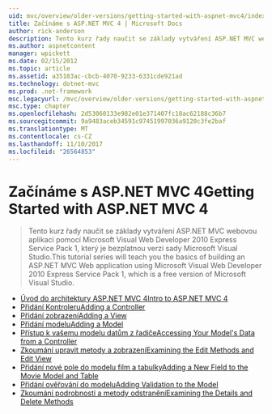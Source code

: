 ```yaml
---
uid: mvc/overview/older-versions/getting-started-with-aspnet-mvc4/index
title: Začínáme s ASP.NET MVC 4 | Microsoft Docs
author: rick-anderson
description: Tento kurz řady naučit se základy vytváření ASP.NET MVC webovou aplikaci pomocí Microsoft Visual Web Developer 2010 Express Service Pack 1, w...
ms.author: aspnetcontent
manager: wpickett
ms.date: 02/15/2012
ms.topic: article
ms.assetid: a35183ac-cbcb-4070-9233-6331cde921ad
ms.technology: dotnet-mvc
ms.prod: .net-framework
msc.legacyurl: /mvc/overview/older-versions/getting-started-with-aspnet-mvc4
msc.type: chapter
ms.openlocfilehash: 2d53060133e982e01e371407fc18ac62188c36b7
ms.sourcegitcommit: 9a9483aceb34591c97451997036a9120c3fe2baf
ms.translationtype: MT
ms.contentlocale: cs-CZ
ms.lasthandoff: 11/10/2017
ms.locfileid: "26564853"
---
```

<a name="getting-started-with-aspnet-mvc-4"></a><span data-ttu-id="a8931-103">Začínáme s ASP.NET MVC 4</span><span class="sxs-lookup"><span data-stu-id="a8931-103">Getting Started with ASP.NET MVC 4</span></span>
====================
> <span data-ttu-id="a8931-104">Tento kurz řady naučit se základy vytváření ASP.NET MVC webovou aplikaci pomocí Microsoft Visual Web Developer 2010 Express Service Pack 1, který je bezplatnou verzi sady Microsoft Visual Studio.</span><span class="sxs-lookup"><span data-stu-id="a8931-104">This tutorial series will teach you the basics of building an ASP.NET MVC Web application using Microsoft Visual Web Developer 2010 Express Service Pack 1, which is a free version of Microsoft Visual Studio.</span></span>


- [<span data-ttu-id="a8931-105">Úvod do architektury ASP.NET MVC 4</span><span class="sxs-lookup"><span data-stu-id="a8931-105">Intro to ASP.NET MVC 4</span></span>](intro-to-aspnet-mvc-4.md)
- [<span data-ttu-id="a8931-106">Přidání Kontroleru</span><span class="sxs-lookup"><span data-stu-id="a8931-106">Adding a Controller</span></span>](adding-a-controller.md)
- [<span data-ttu-id="a8931-107">Přidání zobrazení</span><span class="sxs-lookup"><span data-stu-id="a8931-107">Adding a View</span></span>](adding-a-view.md)
- [<span data-ttu-id="a8931-108">Přidání modelu</span><span class="sxs-lookup"><span data-stu-id="a8931-108">Adding a Model</span></span>](adding-a-model.md)
- [<span data-ttu-id="a8931-109">Přístup k vašemu modelu datům z řadiče</span><span class="sxs-lookup"><span data-stu-id="a8931-109">Accessing Your Model's Data from a Controller</span></span>](accessing-your-models-data-from-a-controller.md)
- [<span data-ttu-id="a8931-110">Zkoumání upravit metody a zobrazení</span><span class="sxs-lookup"><span data-stu-id="a8931-110">Examining the Edit Methods and Edit View</span></span>](examining-the-edit-methods-and-edit-view.md)
- [<span data-ttu-id="a8931-111">Přidání nové pole do modelu film a tabulky</span><span class="sxs-lookup"><span data-stu-id="a8931-111">Adding a New Field to the Movie Model and Table</span></span>](adding-a-new-field-to-the-movie-model-and-table.md)
- [<span data-ttu-id="a8931-112">Přidání ověřování do modelu</span><span class="sxs-lookup"><span data-stu-id="a8931-112">Adding Validation to the Model</span></span>](adding-validation-to-the-model.md)
- [<span data-ttu-id="a8931-113">Zkoumání podrobností a metody odstranění</span><span class="sxs-lookup"><span data-stu-id="a8931-113">Examining the Details and Delete Methods</span></span>](examining-the-details-and-delete-methods.md)
